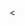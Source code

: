 <<title and body>>

## Hacking

Now is the chance to make the game into your own! For inspiration, you can look [here](http://andrewd.50webs.com/bigfoot) to see what's possible.

